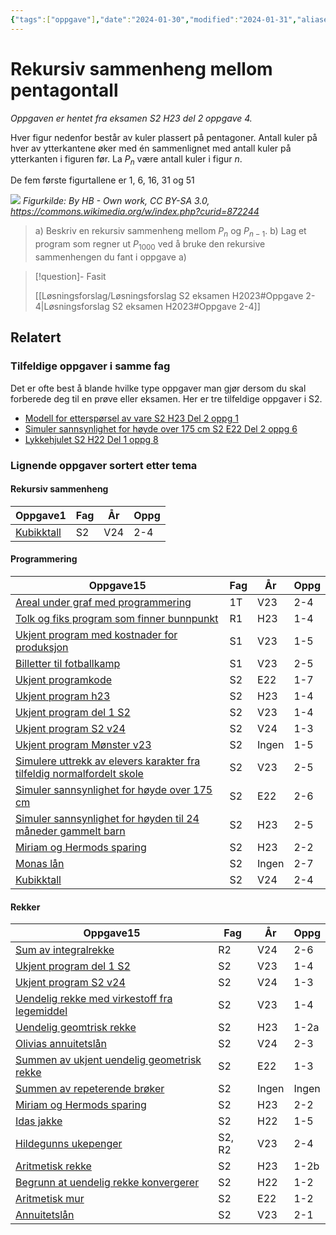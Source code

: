 ```yaml
---
{"tags":["oppgave"],"date":"2024-01-30","modified":"2024-01-31","aliases":[],"dg-publish":true,"temaer":["rekursiv sammenheng","programmering","rekker"],"fag":["s2"],"eksamen":"h23","del":2,"oppgave":"4","title":"Rekursiv sammenheng mellom pentagontall","source":null,"todo":["fasit","løsningsforslag","figur"],"permalink":"/rekursiv-sammenheng-mellom-pentagontall/","dgPassFrontmatter":true}
---
```



# Rekursiv sammenheng mellom pentagontall

<p><span><em>Oppgaven er hentet fra eksamen S2 H23 del 2 oppgave 4.</em></span></p>

Hver figur nedenfor består av kuler plassert på pentagoner. Antall kuler på hver av ytterkantene øker med én sammenlignet med antall kuler på ytterkanten i figuren før. La $P_{n}$ være antall kuler i figur $n$. 

De fem første figurtallene er 1, 6, 16, 31 og 51

![](/img/user/_resources/s2-h23-2-4.png)
*Figurkilde: By HB - Own work, CC BY-SA 3.0, <https://commons.wikimedia.org/w/index.php?curid=872244>*

>a) Beskriv en rekursiv sammenheng mellom $P_{n}$ og $P_{n-1}$.
>b) Lag et program som regner ut $P_{1000}$ ved å bruke den rekursive sammenhengen du fant i oppgave a)

>[!question]- Fasit
> 
>[[Løsningsforslag/Løsningsforslag S2 eksamen H2023#Oppgave 2-4\|Løsningsforslag S2 eksamen H2023#Oppgave 2-4]]

## Relatert
<h3><span>Tilfeldige oppgaver i samme fag</span></h3><p><span>Det er ofte best å blande hvilke type oppgaver man gjør dersom du skal forberede deg til en prøve eller eksamen. Her er tre tilfeldige oppgaver i S2.</span></p><div><ul class="dataview list-view-ul"><li><span><a data-tooltip-position="top" aria-label="Modell for etterspørsel av vare.md" data-href="Modell for etterspørsel av vare.md" href="Modell for etterspørsel av vare.md" class="internal-link" target="_blank" rel="noopener">Modell for etterspørsel av vare S2 H23 Del 2 oppg 1</a></span></li><li><span><a data-tooltip-position="top" aria-label="Simuler sannsynlighet for høyde over 175 cm.md" data-href="Simuler sannsynlighet for høyde over 175 cm.md" href="Simuler sannsynlighet for høyde over 175 cm.md" class="internal-link" target="_blank" rel="noopener">Simuler sannsynlighet for høyde over 175 cm S2 E22 Del 2 oppg 6</a></span></li><li><span><a data-tooltip-position="top" aria-label="Lykkehjulet.md" data-href="Lykkehjulet.md" href="Lykkehjulet.md" class="internal-link" target="_blank" rel="noopener">Lykkehjulet S2 H22 Del 1 oppg 8</a></span></li></ul></div><h3><span>Lignende oppgaver sortert etter tema</span></h3><h4><span>Rekursiv sammenheng</span></h4><div><table class="dataview table-view-table"><thead class="table-view-thead"><tr class="table-view-tr-header"><th class="table-view-th"><span>Oppgave</span><span class="dataview small-text">1</span></th><th class="table-view-th"><span>Fag</span></th><th class="table-view-th"><span>År</span></th><th class="table-view-th"><span>Oppg</span></th></tr></thead><tbody class="table-view-tbody"><tr><td><span><a data-tooltip-position="top" aria-label="Kubikktall.md" data-href="Kubikktall.md" href="Kubikktall.md" class="internal-link" target="_blank" rel="noopener">Kubikktall</a></span></td><td><span>S2</span></td><td><span>V24</span></td><td><span>2-4</span></td></tr></tbody></table></div><h4><span>Programmering</span></h4><div><table class="dataview table-view-table"><thead class="table-view-thead"><tr class="table-view-tr-header"><th class="table-view-th"><span>Oppgave</span><span class="dataview small-text">15</span></th><th class="table-view-th"><span>Fag</span></th><th class="table-view-th"><span>År</span></th><th class="table-view-th"><span>Oppg</span></th></tr></thead><tbody class="table-view-tbody"><tr><td><span><a data-tooltip-position="top" aria-label="Areal under graf med programmering.md" data-href="Areal under graf med programmering.md" href="Areal under graf med programmering.md" class="internal-link" target="_blank" rel="noopener">Areal under graf med programmering</a></span></td><td><span>1T</span></td><td><span>V23</span></td><td><span>2-4</span></td></tr><tr><td><span><a data-tooltip-position="top" aria-label="Tolk og fiks program som finner bunnpunkt.md" data-href="Tolk og fiks program som finner bunnpunkt.md" href="Tolk og fiks program som finner bunnpunkt.md" class="internal-link" target="_blank" rel="noopener">Tolk og fiks program som finner bunnpunkt</a></span></td><td><span>R1</span></td><td><span>H23</span></td><td><span>1-4</span></td></tr><tr><td><span><a data-tooltip-position="top" aria-label="Ukjent program med kostnader for produksjon.md" data-href="Ukjent program med kostnader for produksjon.md" href="Ukjent program med kostnader for produksjon.md" class="internal-link" target="_blank" rel="noopener">Ukjent program med kostnader for produksjon</a></span></td><td><span>S1</span></td><td><span>V23</span></td><td><span>1-5</span></td></tr><tr><td><span><a data-tooltip-position="top" aria-label="Billetter til fotballkamp.md" data-href="Billetter til fotballkamp.md" href="Billetter til fotballkamp.md" class="internal-link" target="_blank" rel="noopener">Billetter til fotballkamp</a></span></td><td><span>S1</span></td><td><span>V23</span></td><td><span>2-5</span></td></tr><tr><td><span><a data-tooltip-position="top" aria-label="Ukjent programkode.md" data-href="Ukjent programkode.md" href="Ukjent programkode.md" class="internal-link" target="_blank" rel="noopener">Ukjent programkode</a></span></td><td><span>S2</span></td><td><span>E22</span></td><td><span>1-7</span></td></tr><tr><td><span><a data-tooltip-position="top" aria-label="Ukjent program h23.md" data-href="Ukjent program h23.md" href="Ukjent program h23.md" class="internal-link" target="_blank" rel="noopener">Ukjent program h23</a></span></td><td><span>S2</span></td><td><span>H23</span></td><td><span>1-4</span></td></tr><tr><td><span><a data-tooltip-position="top" aria-label="Ukjent program del 1 S2.md" data-href="Ukjent program del 1 S2.md" href="Ukjent program del 1 S2.md" class="internal-link" target="_blank" rel="noopener">Ukjent program del 1 S2</a></span></td><td><span>S2</span></td><td><span>V23</span></td><td><span>1-4</span></td></tr><tr><td><span><a data-tooltip-position="top" aria-label="Ukjent program S2 v24.md" data-href="Ukjent program S2 v24.md" href="Ukjent program S2 v24.md" class="internal-link" target="_blank" rel="noopener">Ukjent program S2 v24</a></span></td><td><span>S2</span></td><td><span>V24</span></td><td><span>1-3</span></td></tr><tr><td><span><a data-tooltip-position="top" aria-label="Ukjent program Mønster v23.md" data-href="Ukjent program Mønster v23.md" href="Ukjent program Mønster v23.md" class="internal-link" target="_blank" rel="noopener">Ukjent program Mønster v23</a></span></td><td><span>S2</span></td><td><span>Ingen</span></td><td><span>1-5</span></td></tr><tr><td><span><a data-tooltip-position="top" aria-label="Simulere uttrekk av elevers karakter fra tilfeldig normalfordelt skole.md" data-href="Simulere uttrekk av elevers karakter fra tilfeldig normalfordelt skole.md" href="Simulere uttrekk av elevers karakter fra tilfeldig normalfordelt skole.md" class="internal-link" target="_blank" rel="noopener">Simulere uttrekk av elevers karakter fra tilfeldig normalfordelt skole</a></span></td><td><span>S2</span></td><td><span>V23</span></td><td><span>2-5</span></td></tr><tr><td><span><a data-tooltip-position="top" aria-label="Simuler sannsynlighet for høyde over 175 cm.md" data-href="Simuler sannsynlighet for høyde over 175 cm.md" href="Simuler sannsynlighet for høyde over 175 cm.md" class="internal-link" target="_blank" rel="noopener">Simuler sannsynlighet for høyde over 175 cm</a></span></td><td><span>S2</span></td><td><span>E22</span></td><td><span>2-6</span></td></tr><tr><td><span><a data-tooltip-position="top" aria-label="Simuler sannsynlighet for høyden til 24 måneder gammelt barn.md" data-href="Simuler sannsynlighet for høyden til 24 måneder gammelt barn.md" href="Simuler sannsynlighet for høyden til 24 måneder gammelt barn.md" class="internal-link" target="_blank" rel="noopener">Simuler sannsynlighet for høyden til 24 måneder gammelt barn</a></span></td><td><span>S2</span></td><td><span>H23</span></td><td><span>2-5</span></td></tr><tr><td><span><a data-tooltip-position="top" aria-label="Miriam og Hermods sparing.md" data-href="Miriam og Hermods sparing.md" href="Miriam og Hermods sparing.md" class="internal-link" target="_blank" rel="noopener">Miriam og Hermods sparing</a></span></td><td><span>S2</span></td><td><span>H23</span></td><td><span>2-2</span></td></tr><tr><td><span><a data-tooltip-position="top" aria-label="Monas lån.md" data-href="Monas lån.md" href="Monas lån.md" class="internal-link" target="_blank" rel="noopener">Monas lån</a></span></td><td><span>S2</span></td><td><span>Ingen</span></td><td><span>2-7</span></td></tr><tr><td><span><a data-tooltip-position="top" aria-label="Kubikktall.md" data-href="Kubikktall.md" href="Kubikktall.md" class="internal-link" target="_blank" rel="noopener">Kubikktall</a></span></td><td><span>S2</span></td><td><span>V24</span></td><td><span>2-4</span></td></tr></tbody></table></div><h4><span>Rekker</span></h4><div><table class="dataview table-view-table"><thead class="table-view-thead"><tr class="table-view-tr-header"><th class="table-view-th"><span>Oppgave</span><span class="dataview small-text">15</span></th><th class="table-view-th"><span>Fag</span></th><th class="table-view-th"><span>År</span></th><th class="table-view-th"><span>Oppg</span></th></tr></thead><tbody class="table-view-tbody"><tr><td><span><a data-tooltip-position="top" aria-label="Sum av integralrekke.md" data-href="Sum av integralrekke.md" href="Sum av integralrekke.md" class="internal-link" target="_blank" rel="noopener">Sum av integralrekke</a></span></td><td><span>R2</span></td><td><span>V24</span></td><td><span>2-6</span></td></tr><tr><td><span><a data-tooltip-position="top" aria-label="Ukjent program del 1 S2.md" data-href="Ukjent program del 1 S2.md" href="Ukjent program del 1 S2.md" class="internal-link" target="_blank" rel="noopener">Ukjent program del 1 S2</a></span></td><td><span>S2</span></td><td><span>V23</span></td><td><span>1-4</span></td></tr><tr><td><span><a data-tooltip-position="top" aria-label="Ukjent program S2 v24.md" data-href="Ukjent program S2 v24.md" href="Ukjent program S2 v24.md" class="internal-link" target="_blank" rel="noopener">Ukjent program S2 v24</a></span></td><td><span>S2</span></td><td><span>V24</span></td><td><span>1-3</span></td></tr><tr><td><span><a data-tooltip-position="top" aria-label="Uendelig rekke med virkestoff fra legemiddel.md" data-href="Uendelig rekke med virkestoff fra legemiddel.md" href="Uendelig rekke med virkestoff fra legemiddel.md" class="internal-link" target="_blank" rel="noopener">Uendelig rekke med virkestoff fra legemiddel</a></span></td><td><span>S2</span></td><td><span>V23</span></td><td><span>1-4</span></td></tr><tr><td><span><a data-tooltip-position="top" aria-label="Uendelig geomtrisk rekke.md" data-href="Uendelig geomtrisk rekke.md" href="Uendelig geomtrisk rekke.md" class="internal-link" target="_blank" rel="noopener">Uendelig geomtrisk rekke</a></span></td><td><span>S2</span></td><td><span>H23</span></td><td><span>1-2a</span></td></tr><tr><td><span><a data-tooltip-position="top" aria-label="Olivias annuitetslån.md" data-href="Olivias annuitetslån.md" href="Olivias annuitetslån.md" class="internal-link" target="_blank" rel="noopener">Olivias annuitetslån</a></span></td><td><span>S2</span></td><td><span>V24</span></td><td><span>2-3</span></td></tr><tr><td><span><a data-tooltip-position="top" aria-label="Summen av ukjent uendelig geometrisk rekke.md" data-href="Summen av ukjent uendelig geometrisk rekke.md" href="Summen av ukjent uendelig geometrisk rekke.md" class="internal-link" target="_blank" rel="noopener">Summen av ukjent uendelig geometrisk rekke</a></span></td><td><span>S2</span></td><td><span>E22</span></td><td><span>1-3</span></td></tr><tr><td><span><a data-tooltip-position="top" aria-label="Summen av repeterende brøker.md" data-href="Summen av repeterende brøker.md" href="Summen av repeterende brøker.md" class="internal-link" target="_blank" rel="noopener">Summen av repeterende brøker</a></span></td><td><span>S2</span></td><td><span>Ingen</span></td><td><span>Ingen</span></td></tr><tr><td><span><a data-tooltip-position="top" aria-label="Miriam og Hermods sparing.md" data-href="Miriam og Hermods sparing.md" href="Miriam og Hermods sparing.md" class="internal-link" target="_blank" rel="noopener">Miriam og Hermods sparing</a></span></td><td><span>S2</span></td><td><span>H23</span></td><td><span>2-2</span></td></tr><tr><td><span><a data-tooltip-position="top" aria-label="Idas jakke.md" data-href="Idas jakke.md" href="Idas jakke.md" class="internal-link" target="_blank" rel="noopener">Idas jakke</a></span></td><td><span>S2</span></td><td><span>H22</span></td><td><span>1-5</span></td></tr><tr><td><span><a data-tooltip-position="top" aria-label="Hildegunns ukepenger.md" data-href="Hildegunns ukepenger.md" href="Hildegunns ukepenger.md" class="internal-link" target="_blank" rel="noopener">Hildegunns ukepenger</a></span></td><td><span>S2, R2</span></td><td><span>V23</span></td><td><span>2-4</span></td></tr><tr><td><span><a data-tooltip-position="top" aria-label="Aritmetisk rekke.md" data-href="Aritmetisk rekke.md" href="Aritmetisk rekke.md" class="internal-link" target="_blank" rel="noopener">Aritmetisk rekke</a></span></td><td><span>S2</span></td><td><span>H23</span></td><td><span>1-2b</span></td></tr><tr><td><span><a data-tooltip-position="top" aria-label="Begrunn at uendelig rekke konvergerer.md" data-href="Begrunn at uendelig rekke konvergerer.md" href="Begrunn at uendelig rekke konvergerer.md" class="internal-link" target="_blank" rel="noopener">Begrunn at uendelig rekke konvergerer</a></span></td><td><span>S2</span></td><td><span>H22</span></td><td><span>1-2</span></td></tr><tr><td><span><a data-tooltip-position="top" aria-label="Aritmetisk mur.md" data-href="Aritmetisk mur.md" href="Aritmetisk mur.md" class="internal-link" target="_blank" rel="noopener">Aritmetisk mur</a></span></td><td><span>S2</span></td><td><span>E22</span></td><td><span>1-2</span></td></tr><tr><td><span><a data-tooltip-position="top" aria-label="Annuitetslån.md" data-href="Annuitetslån.md" href="Annuitetslån.md" class="internal-link" target="_blank" rel="noopener">Annuitetslån</a></span></td><td><span>S2</span></td><td><span>V23</span></td><td><span>2-1</span></td></tr></tbody></table></div>
